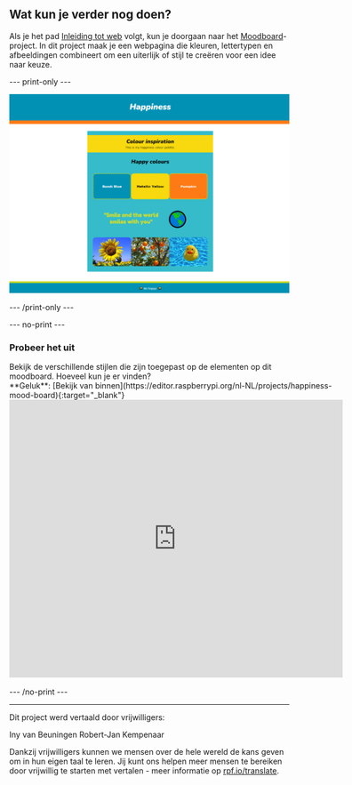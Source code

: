 ## Wat kun je verder nog doen?

Als je het pad [Inleiding tot web](https://projects.raspberrypi.org/nl-NL/pathways/web-intro) volgt, kun je doorgaan naar het [Moodboard](https://projects.raspberrypi.org/nl-NL/projects/mood-board)-project. In dit project maak je een webpagina die kleuren, lettertypen en afbeeldingen combineert om een uiterlijk of stijl te creëren voor een idee naar keuze.

--- print-only ---

![alt=""](images/happiness.PNG)

--- /print-only ---

--- no-print ---

### Probeer het uit

<div style="display: flex; flex-wrap: wrap">
<div style="flex-basis: 175px; flex-grow: 1">  
Bekijk de verschillende stijlen die zijn toegepast op de elementen op dit moodboard. Hoeveel kun je er vinden?
</div>
<div>
**Geluk**: [Bekijk van binnen](https://editor.raspberrypi.org/nl-NL/projects/happiness-mood-board){:target="_blank"}
<div><iframe src="https://editor.raspberrypi.org/nl-NL/embed/viewer/happiness-mood-board" width="600" height="500" frameborder="0" marginwidth="0" marginheight="0" allowfullscreen> </iframe>
</div>
</div>
</div>

--- /no-print ---

***

Dit project werd vertaald door vrijwilligers:

Iny van Beuningen
Robert-Jan Kempenaar

Dankzij vrijwilligers kunnen we mensen over de hele wereld de kans geven om in hun eigen taal te leren. Jij kunt ons helpen meer mensen te bereiken door vrijwillig te starten met vertalen - meer informatie op [rpf.io/translate](https://rpf.io/translate).

